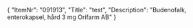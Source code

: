 {
  "ItemNr": "091913",
  "Title": "test",
  "Description": "Budenofalk, enterokapsel, hård 3 mg Orifarm AB"
}